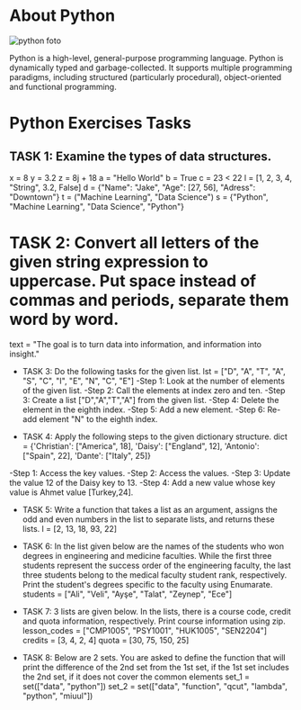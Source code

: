 # About Python

![python foto](https://user-images.githubusercontent.com/126112467/231845863-e58345f3-aa49-4462-a90e-1934b80986de.png)
 
Python is a high-level, general-purpose programming language. Python is dynamically typed and garbage-collected. It supports multiple programming paradigms, including structured (particularly procedural), object-oriented and functional programming.


# Python Exercises Tasks
## TASK 1: Examine the types of data structures.
x = 8
y = 3.2
z = 8j + 18
a = "Hello World"
b = True
c = 23 < 22
l = [1, 2, 3, 4, "String", 3.2, False]
d = {"Name": "Jake", "Age": [27, 56], "Adress": "Downtown"}
t = ("Machine Learning", "Data Science")
s = {"Python", "Machine Learning", "Data Science", "Python"}

# TASK 2: Convert all letters of the given string expression to uppercase. Put space instead of commas and periods, separate them word by word.
text = "The goal is to turn data into information, and information into insight."

- TASK 3: Do the following tasks for the given list.
lst = ["D", "A", "T", "A", "S", "C", "I", "E", "N", "C", "E"]
-Step 1: Look at the number of elements of the given list.
-Step 2: Call the elements at index zero and ten.
-Step 3: Create a list ["D","A","T","A"] from the given list.
-Step 4: Delete the element in the eighth index.
-Step 5: Add a new element.
-Step 6: Re-add element "N" to the eighth index.

-  TASK 4: Apply the following steps to the given dictionary structure.
dict = {'Christian': ["America", 18], 'Daisy': ["England", 12], 'Antonio': ["Spain", 22], 'Dante': ["Italy", 25]}

-Step 1: Access the key values.
-Step 2: Access the values.
-Step 3: Update the value 12 of the Daisy key to 13.
-Step 4: Add a new value whose key value is Ahmet value [Turkey,24].

- TASK 5: Write a function that takes a list as an argument, assigns the odd and even numbers in the list to separate lists, and returns these lists.
l = [2, 13, 18, 93, 22]

- TASK 6: In the list given below are the names of the students who won degrees in engineering and medicine faculties.
While the first three students represent the success order of the engineering faculty, the last three students belong to the medical faculty student rank, respectively.
Print the student's degrees specific to the faculty using Enumarate.
students = ["Ali", "Veli", "Ayşe", "Talat", "Zeynep", "Ece"]

- TASK 7: 3 lists are given below. In the lists, there is a course code, credit and quota information, respectively. Print course information using zip.
lesson_codes = ["CMP1005", "PSY1001", "HUK1005", "SEN2204"] credits = [3, 4, 2, 4] quota = [30, 75, 150, 25]

- TASK 8: Below are 2 sets.
You are asked to define the function that will print the difference of the 2nd set from the 1st set, if the 1st set includes the 2nd set, if it does not cover the common elements
set_1 = set(["data", "python"]) set_2 = set(["data", "function", "qcut", "lambda", "python", "miuul"])
